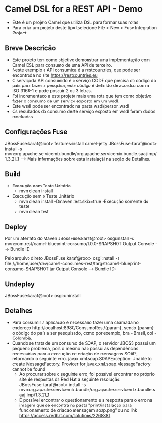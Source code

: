 # Camel DSL for a REST API - Demo
- Este é um projeto Camel que utiliza DSL para formar suas rotas
- Para criar um projeto deste tipo tselecione File > New > Fuse Integration Project

## Breve Descrição
- Este projeto tem como objetivo demonstrar uma implementação com Camel DSL para consumo de uma API de terceiro.
- Neste exemplo a API consumida é a restcountries, que pode ser encontrada no site https://restcountries.eu
- O serviçoda API consumido é o serviço CODE que precisa do código do país para fazer a pesquisa, este código é definido
	de acordou com a ISO 3166-1 e pode possuir 2 ou 3 letras.
- Foi incrementado a este projeto mais uma rota que tem como objetivo fazer o consumo de um serviço exposto em um wsdl.
- Este wsdl pode ser encontrado na pasta wsdl/person.wsdl
- Os resultados do consumo deste serviço exposto em wsdl foram dados mockados.
	
## Configurações Fuse
JBossFuse:karaf@root> features:install camel-jetty
JBossFuse:karaf@root> install -s mvn:org.apache.servicemix.bundle/org.apache.servicemix.bundle.saaj.imp/1.3.21_1 --> Mais informações sobre esta instalaçãi na seção de Detalhes. 

## Build
- Execução com Teste Unitário
	- mvn clean install
- Execução sem o Teste Unitário
	- mvn clean install -Dmaven.test.skip=true
-Execução somente do teste
	- mvn clean test

## Deploy
Por um aterfato do Maven
JBossFuse:karaf@root> osgi:install -s mvn:com.rest/camel-blueprint-consumo/1.0.0-SNAPSHOT
Output Console --> Bundle ID: <ID>

Pelo arquivo direto
JBossFuse:karaf@root> osgi:install -s file:///home/user/dev/camel-consumes-rest/target/camel-blueprint-consumo-SNAPSHOT.jar
Output Console --> Bundle ID: <ID>

## Undeploy
JBossFuse:karaf@root> osgi:uninstall <ID>

## Detalhes
- Para consumir a aplicação é necessário fazer uma chamada no endereço http://localhost:8980/ConsumoRest/{param},
sendo {param} o código do país a ser pesquisado, como por exemplo, bra - Brasil, col - Colombia.
- Quando se trata de um consumo de SOAP, o servidor JBOSS possui um pequeno problema, pois o mesmo não possui as dependências necessárias para a execução de criação de mensagens SOAP, retornando o seguinte erro.
	javax.xml.soap.SOAPException: Unable to create MessageFactory: Provider for javax.xml.soap.MessageFactory cannot be found
	- Ao procurar sobre o seguinte erro, foi possível encontrar no próprio site de respostas da Red Hat a seguinte resolução: 
		JBossFuse:karaf@root> install -s mvn:org.apache.servicemix.bundle/org.apache.servicemix.bundle.saaj.imp/1.3.21_1
	- É possível encontrar o questionamento e a resposta para o erro na imagem que se encontra na pasta "print/instalacao para funcionamento de criacao mensagem soap.png" ou no link https://access.redhat.com/solutions/2268381.
